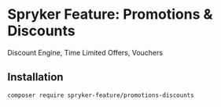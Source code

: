 # Spryker Feature: Promotions & Discounts

Discount Engine, Time Limited Offers, Vouchers

## Installation

```
composer require spryker-feature/promotions-discounts
```
